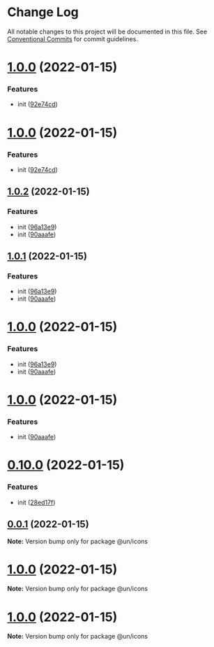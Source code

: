 # Change Log

All notable changes to this project will be documented in this file.
See [Conventional Commits](https://conventionalcommits.org) for commit guidelines.

# [1.0.0](https://github.com/maxiangsai/un-lib/compare/@un/icons@1.0.2...@un/icons@1.0.0) (2022-01-15)

### Features

- init ([92e74cd](https://github.com/maxiangsai/un-lib/commit/92e74cd1f942d46d9f1193109d322332d23c388d))

# [1.0.0](https://github.com/maxiangsai/un-lib/compare/@un/icons@1.0.2...@un/icons@1.0.0) (2022-01-15)

### Features

- init ([92e74cd](https://github.com/maxiangsai/un-lib/commit/92e74cd1f942d46d9f1193109d322332d23c388d))

## [1.0.2](https://github.com/maxiangsai/un-lib/compare/@un/icons@0.10.0...@un/icons@1.0.2) (2022-01-15)

### Features

- init ([96a13e9](https://github.com/maxiangsai/un-lib/commit/96a13e9fff676f6bc203904beda6df5a3a4ef8e1))
- init ([90aaafe](https://github.com/maxiangsai/un-lib/commit/90aaafe9293d340659fb40dea0465024eaf33b58))

## [1.0.1](https://github.com/maxiangsai/un-lib/compare/@un/icons@0.10.0...@un/icons@1.0.1) (2022-01-15)

### Features

- init ([96a13e9](https://github.com/maxiangsai/un-lib/commit/96a13e9fff676f6bc203904beda6df5a3a4ef8e1))
- init ([90aaafe](https://github.com/maxiangsai/un-lib/commit/90aaafe9293d340659fb40dea0465024eaf33b58))

# [1.0.0](https://github.com/maxiangsai/un-lib/compare/@un/icons@0.10.0...@un/icons@1.0.0) (2022-01-15)

### Features

- init ([96a13e9](https://github.com/maxiangsai/un-lib/commit/96a13e9fff676f6bc203904beda6df5a3a4ef8e1))
- init ([90aaafe](https://github.com/maxiangsai/un-lib/commit/90aaafe9293d340659fb40dea0465024eaf33b58))

# [1.0.0](https://github.com/maxiangsai/un-lib/compare/@un/icons@0.10.0...@un/icons@1.0.0) (2022-01-15)

### Features

- init ([90aaafe](https://github.com/maxiangsai/un-lib/commit/90aaafe9293d340659fb40dea0465024eaf33b58))

# [0.10.0](https://github.com/maxiangsai/un-lib/compare/@un/icons@1.0.0...@un/icons@0.10.0) (2022-01-15)

### Features

- init ([28ed17f](https://github.com/maxiangsai/un-lib/commit/28ed17f56400143320c6029ec172acd29a85e498))

## [0.0.1](https://github.com/maxiangsai/un-lib/compare/@un/icons@1.0.0...@un/icons@0.0.1) (2022-01-15)

**Note:** Version bump only for package @un/icons

# [1.0.0](https://github.com/maxiangsai/un-lib/compare/@un/icons@1.0.0...@un/icons@1.0.0) (2022-01-15)

**Note:** Version bump only for package @un/icons

# [1.0.0](https://github.com/maxiangsai/un-lib/compare/@un/icons@1.0.1...@un/icons@1.0.0) (2022-01-15)

**Note:** Version bump only for package @un/icons
